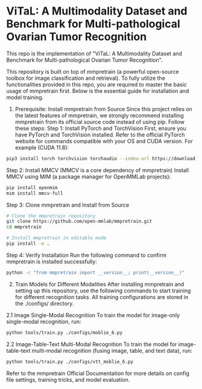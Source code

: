 # ViTaL: A Multimodality Dataset and Benchmark for Multi-pathological Ovarian Tumor Recognition
This repo is the implementation of "ViTaL: A Multimodality Dataset and Benchmark for Multi-pathological Ovarian Tumor Recognition".

This repository is built on top of mmpretrain (a powerful open-source toolbox for image classification and retrieval). To fully utilize the functionalities provided in this repo, you are required to master the basic usage of mmpretrain first. Below is the essential guide for installation and model training.
1. Prerequisite: Install mmpretrain from Source
Since this project relies on the latest features of mmpretrain, we strongly recommend installing mmpretrain from its official source code instead of using pip. Follow these steps:
Step 1: Install PyTorch and TorchVision
First, ensure you have PyTorch and TorchVision installed. Refer to the official PyTorch website for commands compatible with your OS and CUDA version. For example (CUDA 11.8):
```bash
pip3 install torch torchvision torchaudio --index-url https://download.pytorch.org/whl/cu118
```

Step 2: Install MMCV (MMCV is a core dependency of mmpretrain)
Install MMCV using MIM (a package manager for OpenMMLab projects):
```bash
pip install openmim
mim install mmcv-full
```

Step 3: Clone mmpretrain and Install from Source
```bash
# Clone the mmpretrain repository
git clone https://github.com/open-mmlab/mmpretrain.git
cd mmpretrain

# Install mmpretrain in editable mode
pip install -e .
```
Step 4: Verify Installation
Run the following command to confirm mmpretrain is installed successfully:
```bash
python -c "from mmpretrain import __version__; print(__version__)"
```
2. Train Models for Different Modalities
After installing mmpretrain and setting up this repository, use the following commands to start training for different recognition tasks. All training configurations are stored in the ./configs/ directory.

2.1 Image Single-Modal Recognition
To train the model for image-only single-modal recognition, run:
```bash
python tools/train.py ./configs/moblie_6.py
```

2.2 Image-Table-Text Multi-Modal Recognition
To train the model for image-table-text multi-modal recognition (fusing image, table, and text data), run:
```bash
python tools/train.py ./configs/vtt_moblie_6.py
```

Refer to the mmpretrain Official Documentation for more details on config file settings, training tricks, and model evaluation.

